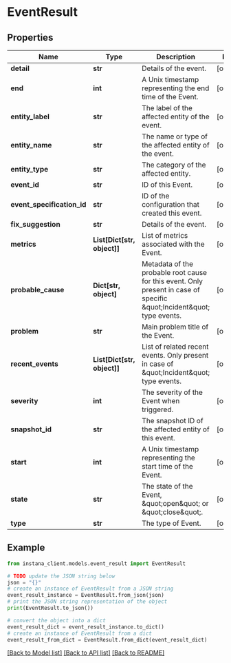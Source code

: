 # EventResult


## Properties

Name | Type | Description | Notes
------------ | ------------- | ------------- | -------------
**detail** | **str** | Details of the event. | [optional] 
**end** | **int** | A Unix timestamp representing the end time of the Event. | [optional] 
**entity_label** | **str** | The label of the affected entity of the event. | [optional] 
**entity_name** | **str** | The name or type of the affected entity of the event. | [optional] 
**entity_type** | **str** | The category of the affected entity. | [optional] 
**event_id** | **str** | ID of this Event. | [optional] 
**event_specification_id** | **str** | ID of the configuration that created this event. | [optional] 
**fix_suggestion** | **str** | Details of the event. | [optional] 
**metrics** | **List[Dict[str, object]]** | List of metrics associated with the Event. | [optional] 
**probable_cause** | **Dict[str, object]** | Metadata of the probable root cause for this event. Only present in case of specific \&quot;Incident\&quot; type events. | [optional] 
**problem** | **str** | Main problem title of the Event. | [optional] 
**recent_events** | **List[Dict[str, object]]** | List of related recent events. Only present in case of \&quot;Incident\&quot; type events. | [optional] 
**severity** | **int** | The severity of the Event when triggered. | [optional] 
**snapshot_id** | **str** | The snapshot ID of the affected entity of this event. | [optional] 
**start** | **int** | A Unix timestamp representing the start time of the Event. | [optional] 
**state** | **str** | The state of the Event, \&quot;open\&quot; or \&quot;close\&quot;.  | [optional] 
**type** | **str** | The type of Event. | [optional] 

## Example

```python
from instana_client.models.event_result import EventResult

# TODO update the JSON string below
json = "{}"
# create an instance of EventResult from a JSON string
event_result_instance = EventResult.from_json(json)
# print the JSON string representation of the object
print(EventResult.to_json())

# convert the object into a dict
event_result_dict = event_result_instance.to_dict()
# create an instance of EventResult from a dict
event_result_from_dict = EventResult.from_dict(event_result_dict)
```
[[Back to Model list]](../README.md#documentation-for-models) [[Back to API list]](../README.md#documentation-for-api-endpoints) [[Back to README]](../README.md)


